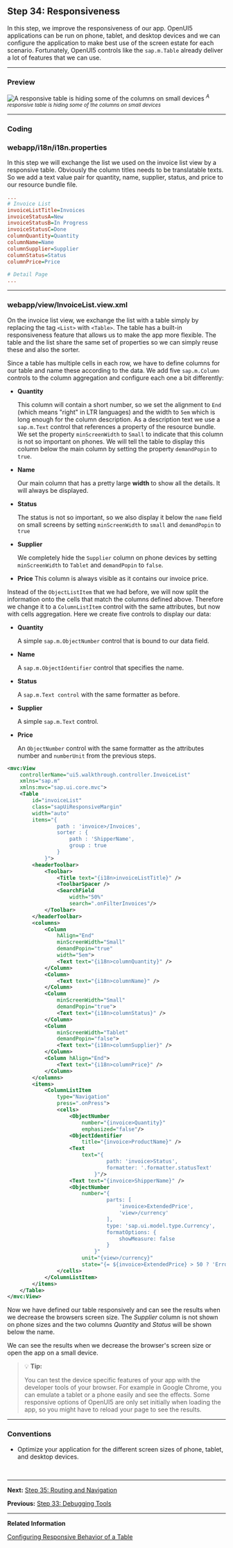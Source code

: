 ## Step 34: Responsiveness

In this step, we improve the responsiveness of our app. OpenUI5 applications can be run on phone, tablet, and desktop devices and we can configure the application to make best use of the screen estate for each scenario. Fortunately, OpenUI5 controls like the `sap.m.Table` already deliver a lot of features that we can use.

***

### Preview
  
  
![](https://sdk.openui5.org/docs/topics/loiocc3f2e0d8ac6471288af6495836c2f07_LowRes.png "A responsive table is hiding some of the columns on small devices")
<sup>*A responsive table is hiding some of the columns on small devices*</sup>

***

### Coding


### webapp/i18n/i18n.properties

In this step we will exchange the list we used on the invoice list view by a responsive table. Obviously the column titles needs to be translatable texts. So we add a text value pair for quantity, name, supplier, status, and price to our resource bundle file.

```ini
...
# Invoice List
invoiceListTitle=Invoices
invoiceStatusA=New
invoiceStatusB=In Progress
invoiceStatusC=Done
columnQuantity=Quantity
columnName=Name
columnSupplier=Supplier
columnStatus=Status
columnPrice=Price

# Detail Page
...
```

***

### webapp/view/InvoiceList.view.xml

On the invoice list view, we exchange the list with a table simply by replacing the tag `<List>` with `<Table>`. The table has a built-in responsiveness feature that allows us to make the app more flexible. The table and the list share the same set of properties so we can simply reuse these and also the sorter.

Since a table has multiple cells in each row, we have to define columns for our table and name these according to the data. We add five `sap.m.Column` controls to the column aggregation and configure each one a bit differently:

-   **Quantity**

    This column will contain a short number, so we set the alignment to `End` \(which means "right" in LTR languages\) and the width to `5em` which is long enough for the column description. As a description text we use a `sap.m.Text` control that references a property of the resource bundle. We set the property `minScreenWidth` to `Small` to indicate that this column is not so important on phones. We will tell the table to display this column below the main column by setting the property `demandPopin` to `true`.

-   **Name**

    Our main column that has a pretty large **width** to show all the details. It will always be displayed.

-   **Status**

    The status is not so important, so we also display it below the `name` field on small screens by setting `minScreenWidth` to `small` and `demandPopin` to `true`

-   **Supplier**

    We completely hide the `Supplier` column on phone devices by setting `minScreenWidth` to `Tablet` and `demandPopin` to `false`.

-   **Price**
    This column is always visible as it contains our invoice price.

Instead of the `ObjectListItem` that we had before, we will now split the information onto the cells that match the columns defined above. Therefore we change it to a `ColumnListItem` control with the same attributes, but now with cells aggregation. Here we create five controls to display our data:

-   **Quantity**

    A simple `sap.m.ObjectNumber` control that is bound to our data field.

-   **Name**

    A `sap.m.ObjectIdentifier` control that specifies the name.

-   **Status**

    A `sap.m.Text control` with the same formatter as before.

-   **Supplier**

    A simple `sap.m.Text` control.

-   **Price**

    An `ObjectNumber` control with the same formatter as the attributes number and `numberUnit` from the previous steps.

```xml
<mvc:View
	controllerName="ui5.walkthrough.controller.InvoiceList"
	xmlns="sap.m"
	xmlns:mvc="sap.ui.core.mvc">
	<Table
		id="invoiceList"
		class="sapUiResponsiveMargin"
		width="auto"
		items="{
				path : 'invoice>/Invoices',
				sorter : {
					path : 'ShipperName',
					group : true
				}
			}">
		<headerToolbar>
			<Toolbar>
				<Title text="{i18n>invoiceListTitle}" />
				<ToolbarSpacer />
				<SearchField
					width="50%"
					search=".onFilterInvoices"/>
			</Toolbar>
		</headerToolbar>
		<columns>
			<Column
				hAlign="End"
				minScreenWidth="Small"
				demandPopin="true"
				width="5em">
				<Text text="{i18n>columnQuantity}" />
			</Column>
			<Column>
				<Text text="{i18n>columnName}" />
			</Column>
			<Column
				minScreenWidth="Small"
				demandPopin="true">
				<Text text="{i18n>columnStatus}" />
			</Column>
			<Column
				minScreenWidth="Tablet"
				demandPopin="false">
				<Text text="{i18n>columnSupplier}" />
			</Column>
			<Column hAlign="End">
				<Text text="{i18n>columnPrice}" />
			</Column>
		</columns>
		<items>
			<ColumnListItem
				type="Navigation"
				press=".onPress">
				<cells>
					<ObjectNumber
						number="{invoice>Quantity}"
						emphasized="false"/>
					<ObjectIdentifier 
                        title="{invoice>ProductName}" />
					<Text
						text="{
							    path: 'invoice>Status',
								formatter: '.formatter.statusText'
							}"/>
					<Text text="{invoice>ShipperName}" />
					<ObjectNumber
						number="{
								parts: [
									'invoice>ExtendedPrice',
									'view>/currency'
								],
								type: 'sap.ui.model.type.Currency',
								formatOptions: {
									showMeasure: false
								}
							}"
						unit="{view>/currency}"
						state="{= ${invoice>ExtendedPrice} > 50 ? 'Error' : 'Success' }"/>
				</cells>
			</ColumnListItem>
		</items>
	</Table>
</mvc:View>
```

Now we have defined our table responsively and can see the results when we decrease the browsers screen size. The *Supplier* column is not shown on phone sizes and the two columns *Quantity* and *Status* will be shown below the name.

We can see the results when we decrease the browser's screen size or open the app on a small device.

> 💡 **Tip:**
>  
> You can test the device specific features of your app with the developer tools of your browser. For example in Google Chrome, you can emulate a tablet or a phone easily and see the effects. Some responsive options of OpenUI5 are only set initially when loading the app, so you might have to reload your page to see the results.

***

### Conventions

-   Optimize your application for the different screen sizes of phone, tablet, and desktop devices.

&nbsp;
***

**Next:** [Step 35: Routing and Navigation](../35/README.md "We now configure the visibility and properties of controls based on the device that we run the application on. By making use of the sap.ui.Device API and defining a device model we will make the app look great on many devices.")

**Previous:** [Step 33: Debugging Tools](../33/README.md "In this step, we are going to extend the functionality of OpenUI5 with a custom control. We want to rate the product shown on the detail page, so we create a composition of multiple standard controls using the OpenUI5 extension mechanism and add some glue code to make them work nicely together. This way, we can reuse the control across the app and keep all related functionality in one module.")

***

**Related Information**  

[Configuring Responsive Behavior of a Table](https://sdk.openui5.org/topic/38855e06486f4910bfa6f4485f7c2bac.html "OpenUI5 supports column-based and row-based solutions to support flexible and clearly arranged tables.")